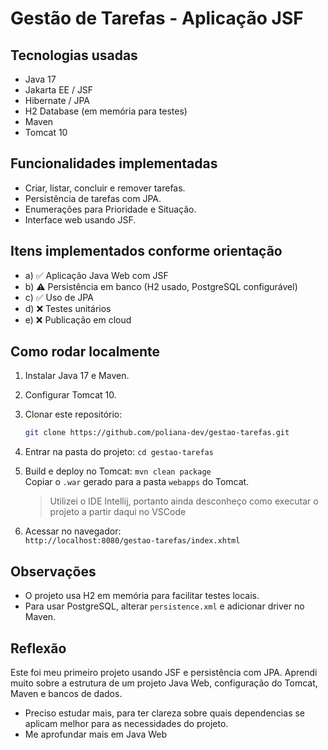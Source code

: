 # Gestão de Tarefas - Aplicação JSF

## Tecnologias usadas
- Java 17
- Jakarta EE / JSF
- Hibernate / JPA
- H2 Database (em memória para testes)
- Maven
- Tomcat 10

## Funcionalidades implementadas
- Criar, listar, concluir e remover tarefas.
- Persistência de tarefas com JPA.
- Enumerações para Prioridade e Situação.
- Interface web usando JSF.

## Itens implementados conforme orientação
- a) ✅ Aplicação Java Web com JSF
- b) ⚠️ Persistência em banco (H2 usado, PostgreSQL configurável)
- c) ✅ Uso de JPA
- d) ❌ Testes unitários
- e) ❌ Publicação em cloud


## Como rodar localmente
1. Instalar Java 17 e Maven.

2. Configurar Tomcat 10.

3. Clonar este repositório:  
   ```bash
   git clone https://github.com/poliana-dev/gestao-tarefas.git
   ```
4. Entrar na pasta do projeto: `cd gestao-tarefas`

5. Build e deploy no Tomcat:  `mvn clean package`  
   Copiar o `.war` gerado para a pasta `webapps` do Tomcat.
   > Utilizei o IDE Intellij, portanto ainda desconheço como executar o projeto a partir daqui no VSCode 

6. Acessar no navegador:  
   `http://localhost:8080/gestao-tarefas/index.xhtml`

## Observações
- O projeto usa H2 em memória para facilitar testes locais.
- Para usar PostgreSQL, alterar `persistence.xml` e adicionar driver no Maven.

## Reflexão
Este foi meu primeiro projeto usando JSF e persistência com JPA. 
Aprendi muito sobre a estrutura de um projeto Java Web, configuração do Tomcat, Maven e bancos de dados. 
- Preciso estudar mais, para ter clareza sobre quais dependencias se aplicam melhor para as necessidades do projeto.
- Me aprofundar mais em Java Web



